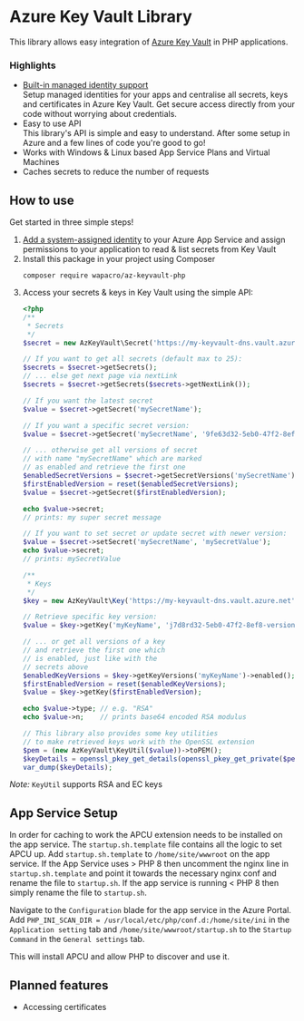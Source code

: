 # Azure Key Vault Library
This library allows easy integration of
[Azure Key Vault](https://docs.microsoft.com/en-us/azure/key-vault/about-keys-secrets-and-certificates)
in PHP applications.

### Highlights
- [Built-in managed identity support](https://docs.microsoft.com/en-us/azure/app-service/overview-managed-identity)<br>
  Setup managed identities for your apps and centralise all secrets,
  keys and certificates in Azure Key Vault. Get secure access directly
  from your code without worrying about credentials.
- Easy to use API<br>
  This library's API is simple and easy to understand. After some setup
  in Azure and a few lines of code you're good to go!
- Works with Windows & Linux based App Service Plans and Virtual Machines
- Caches secrets to reduce the number of requests

## How to use
Get started in three simple steps!

1. [Add a system-assigned identity](https://docs.microsoft.com/en-us/azure/app-service/overview-managed-identity#add-a-system-assigned-identity)
   to your Azure App Service and assign permissions to your application
   to read & list secrets from Key Vault
2. Install this package in your project
   using Composer
   ```
   composer require wapacro/az-keyvault-php
   ````
3. Access your secrets & keys in Key Vault using the simple API:
   ```php
   <?php
   /**
    * Secrets
    */
   $secret = new AzKeyVault\Secret('https://my-keyvault-dns.vault.azure.net');

   // If you want to get all secrets (default max to 25):
   $secrets = $secret->getSecrets();
   // ... else get next page via nextLink
   $secrets = $secret->getSecrets($secrets->getNextLink());

   // If you want the latest secret
   $value = $secret->getSecret('mySecretName');

   // If you want a specific secret version:
   $value = $secret->getSecret('mySecretName', '9fe63d32-5eb0-47f2-8ef8-version-id');

   // ... otherwise get all versions of secret
   // with name "mySecretName" which are marked
   // as enabled and retrieve the first one
   $enabledSecretVersions = $secret->getSecretVersions('mySecretName')->enabled();
   $firstEnabledVersion = reset($enabledSecretVersions);
   $value = $secret->getSecret($firstEnabledVersion);

   echo $value->secret;
   // prints: my super secret message

   // If you want to set secret or update secret with newer version:
   $value = $secret->setSecret('mySecretName', 'mySecretValue');
   echo $value->secret;
   // prints: mySecretValue

   /**
    * Keys
    */
   $key = new AzKeyVault\Key('https://my-keyvault-dns.vault.azure.net');

   // Retrieve specific key version:
   $value = $key->getKey('myKeyName', 'j7d8rd32-5eb0-47f2-8ef8-version-id');

   // ... or get all versions of a key
   // and retrieve the first one which
   // is enabled, just like with the
   // secrets above
   $enabledKeyVersions = $key->getKeyVersions('myKeyName')->enabled();
   $firstEnabledVersion = reset($enabledKeyVersions);
   $value = $key->getKey($firstEnabledVersion);

   echo $value->type; // e.g. "RSA"
   echo $value->n;    // prints base64 encoded RSA modulus

   // This library also provides some key utilities
   // to make retrieved keys work with the OpenSSL extension
   $pem = (new AzKeyVault\KeyUtil($value))->toPEM();
   $keyDetails = openssl_pkey_get_details(openssl_pkey_get_private($pem));
   var_dump($keyDetails);
   ````

*Note:* `KeyUtil` supports RSA and EC keys

## App Service Setup
In order for caching to work the APCU extension needs to be installed on the app service. The `startup.sh.template` file contains all the logic to set APCU up. Add `startup.sh.template` to `/home/site/wwwroot` on the app service. If the App Service uses > PHP 8 then uncomment the nginx line in `startup.sh.template` and point it towards the necessary nginx conf and rename the file to `startup.sh`. If the app service is running < PHP 8 then simply rename the file to `startup.sh`. 

Navigate to the `Configuration` blade for the app service in the Azure Portal. Add `PHP_INI_SCAN_DIR = /usr/local/etc/php/conf.d:/home/site/ini` in the `Application setting` tab and `/home/site/wwwroot/startup.sh` to the `Startup Command` in the `General settings` tab.

This will install APCU and allow PHP to discover and use it. 

## Planned features
- Accessing certificates
